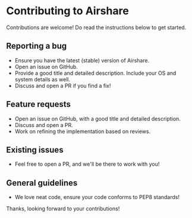 # Contributing to Airshare

Contributions are welcome! Do read the instructions below to get started.

## Reporting a bug

* Ensure you have the latest (stable) version of Airshare.
* Open an issue on GitHub.
* Provide a good title and detailed description. Include your OS and system details as well.
* Discuss and open a PR if you find a fix!

## Feature requests

* Open an issue on GitHub, with a good title and detailed description.
* Discuss and open a PR.
* Work on refining the implementation based on reviews.

## Existing issues

* Feel free to open a PR, and we'll be there to work with you!

## General guidelines

* We love neat code, ensure your code conforms to PEP8 standards!

Thanks, looking forward to your contributions!
